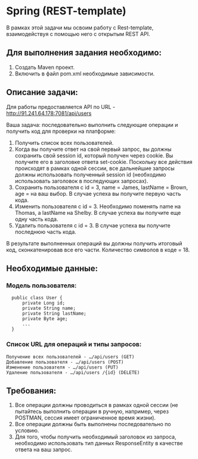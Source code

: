 # Spring (REST-template)

В рамках этой задачи мы освоим работу с Rest-template, взаимодействуя с помощью него с открытым REST API.

## Для выполнения задания необходимо:

1. Создать Maven проект.
2. Включить в файл pom.xml необходимые зависимости.

## Описание задачи:

Для работы предоставляется API по URL - http://91.241.64.178:7081/api/users

Ваша задача: последовательно выполнить следующие операции и получить код для проверки на платформе:

1. Получить список всех пользователей.
2. Когда вы получите ответ на свой первый запрос, вы должны сохранить свой session id, который получен через cookie. Вы получите его в заголовке ответа set-cookie. Поскольку все действия происходят в рамках одной сессии, все дальнейшие запросы должны использовать полученный session id (необходимо использовать заголовок в последующих запросах).
3. Сохранить пользователя с id = 3, name = James, lastName = Brown, age = на ваш выбор. В случае успеха вы получите первую часть кода.
4. Изменить пользователя с id = 3. Необходимо поменять name на Thomas, а lastName на Shelby. В случае успеха вы получите еще одну часть кода.
5. Удалить пользователя с id = 3. В случае успеха вы получите последнюю часть кода.

В результате выполненных операций вы должны получить итоговый код, сконкатенировав все его части. Количество символов в коде = 18.

## Необходимые данные:

### Модель пользователя: 

      public class User {
          private Long id; 
          private String name; 
          private String lastName; 
          private Byte age; 
          ...
      }  

### Список URL для операций и типы запросов:

    Получение всех пользователей - …/api/users (GET)
    Добавление пользователя - …/api/users (POST)
    Изменение пользователя - …/api/users (PUT)
    Удаление пользователя - …/api/users /{id} (DELETE)

## Требования:

1. Все операции должны проводиться в рамках одной сессии (не пытайтесь выполнить операции в ручную, например, через POSTMAN, сессия имеет ограниченное время жизни).
2. Все операции должны быть выполнены последовательно по условию.
3. Для того, чтобы получить необходимый заголовок из запроса, необходимо использовать тип данных ResponseEntity в качестве ответа на ваш запрос.

